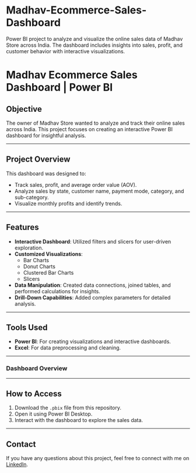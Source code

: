 # Madhav-Ecommerce-Sales-Dashboard
Power BI project to analyze and visualize the online sales data of Madhav Store across India. The dashboard includes insights into sales, profit, and customer behavior with interactive visualizations.

# Madhav Ecommerce Sales Dashboard | Power BI

## Objective
The owner of Madhav Store wanted to analyze and track their online sales across India. This project focuses on creating an interactive Power BI dashboard for insightful analysis.

---

## Project Overview
This dashboard was designed to:
- Track sales, profit, and average order value (AOV).
- Analyze sales by state, customer name, payment mode, category, and sub-category.
- Visualize monthly profits and identify trends.

---

## Features
- **Interactive Dashboard**: Utilized filters and slicers for user-driven exploration.
- **Customized Visualizations**:
  - Bar Charts
  - Donut Charts
  - Clustered Bar Charts
  - Slicers
- **Data Manipulation**: Created data connections, joined tables, and performed calculations for insights.
- **Drill-Down Capabilities**: Added complex parameters for detailed analysis.

---

## Tools Used
- **Power BI**: For creating visualizations and interactive dashboards.
- **Excel**: For data preprocessing and cleaning.

---

### Dashboard Overview


---

## How to Access
1. Download the `.pbix` file from this repository.
2. Open it using Power BI Desktop.
3. Interact with the dashboard to explore the sales data.

---

## Contact
If you have any questions about this project, feel free to connect with me on [LinkedIn](https://www.linkedin.com/in/contactaarti15/).

